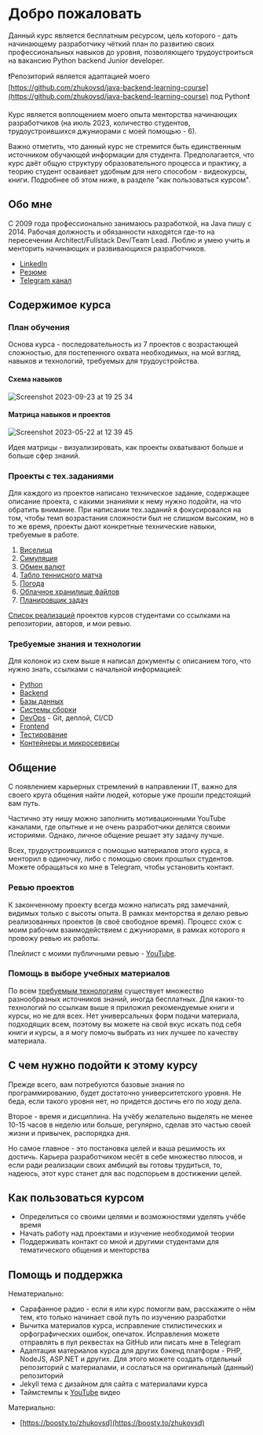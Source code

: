 # Добро пожаловать

Данный курс является бесплатным ресурсом, цель которого - дать начинающему разработчику чёткий план по развитию своих профессиональных навыков до уровня, позволяющего трудоустроиться на вакансию Python backend Junior developer.

❗️Репозиторий является адаптацией моего [https://github.com/zhukovsd/java-backend-learning-course](https://github.com/zhukovsd/java-backend-learning-course) под Python❗️

Курс является воплощением моего опыта менторства начинающих разработчиков (на июль 2023, количество студентов, трудоустроившихся джуниорами с моей помощью - 6).

Важно отметить, что данный курс не стремится быть единственным источником обучающей информации для студента. Предполагается, что курс даёт общую структуру образовательного процесса и практику, а теорию студент осваивает удобным для него способом - видеокурсы, книги. Подробнее об этом ниже, в разделе "как пользоваться курсом".

## Обо мне

С 2009 года профессионально занимаюсь разработкой, на Java пишу с 2014. Рабочая должность и обязанности находятся где-то на пересечении Architect/Fullstack Dev/Team Lead. Люблю и умею учить и менторить начинающих и развивающихся разработчиков.

- [LinkedIn](https://www.linkedin.com/in/zhukovsd/)
- [Резюме](https://zhukovsd.github.io/zhukovsd-cv/cv.pdf)
- [Telegram канал](https://t.me/zhukovsd_it_mentor)

## Содержимое курса

### План обучения

Основа курса - последовательность из 7 проектов с возрастающей сложностью, для постепенного охвата необходимых, на мой взгляд, навыков и технологий, требуемых для трудоустройства.

#### Схема навыков

![Screenshot 2023-09-23 at 19 25 34](https://github.com/zhukovsd/java-backend-learning-course/assets/14361885/8423dbe3-cf9e-4b18-8148-5c6b3e75a1f4)

#### Матрица навыков и проектов

![Screenshot 2023-05-22 at 12 39 45](https://github.com/zhukovsd/java-backend-learning-course/assets/14361885/33b80e1a-0311-47a0-8f1b-e5d4a284e681)

Идея матрицы - визуализировать, как проекты охватывают больше и больше сфер знаний.

### Проекты с тех.заданиями

Для каждого из проектов написано техническое задание, содержащее описание проекта, с какими знаниями к нему нужно подойти, на что обратить внимание. При написании тех.заданий я фокусировался на том, чтобы темп возрастания сложности был не слишком высоким, но в то же время, проекты дают конкретные технические навыки, требуемые в работе.

1. [Виселица](Projects/Hangman/)
2. [Симуляция](Projects/Simulation/)
3. [Обмен валют](Projects/CurrencyExchange/)
4. [Табло теннисного матча](Projects/TennisScoreboard/)
5. [Погода](Projects/WeatherViewer/)
6. [Облачное хранилище файлов](Projects/CloudFileStorage/)
7. [Планировщик задач](Projects/TaskTracker/)

[Список реализаций](Projects/FinishedProjects) проектов курсов студентами со ссылками на репозитории, авторов, и мои ревью.

### Требуемые знания и технологии

Для колонок из схем выше я написал документы с описанием того, что нужно знать, ссылками с начальной информацией:
- [Python](Technologies/Python/)
- [Backend](Technologies/Backend/)
- [Базы данных](Technologies/Databases/)
- [Системы сборки](Technologies/BuildSystems/)
- [DevOps](Technologies/DevOps/) - Git, деплой, CI/CD
- [Frontend](Technologies/Frontend/)
- [Тестирование](Technologies/Tests)
- [Контейнеры и микросервисы](Technologies/Microservices)

## Общение

С появлением карьерных стремлений в направлении IT, важно для своего круга общения найти людей, которые уже прошли предстоящий вам путь.

Частично эту нишу можно заполнить мотивационными YouTube каналами, где опытные и не очень разработчики делятся своими историями. Однако, личное общение решает эту задачу лучше.

Всех, трудоустроившихся с помощью материалов этого курса, я менторил в одиночку, либо с помощью своих прошлых студентов. Можете обращаться ко мне в Telegram, чтобы установить контакт.

### Ревью проектов

К законченному проекту всегда можно написать ряд замечаний, видимых только с высоты опыта. В рамках менторства я делаю ревью реализованных проектов (в своё свободное время). Процесс схож с моим рабочим взаимодействием с джуниорами, в рамках которого я провожу ревью их работы.

Плейлист с моими публичными ревью - [YouTube](https://www.youtube.com/playlist?list=PLOVOZrcS3XMbS4iInU-7p6TbIQW-kATfz).

### Помощь в выборе учебных материалов

По всем [требуемым технологиям](#требуемые-знания-и-технологии) существует множество разнообразных источников знаний, иногда бесплатных. Для каких-то технологий по ссылкам выше я приложил рекомендуемые книги и курсы, но не для всех. Нет универсальных форм подачи материала, подходящих всем, поэтому вы можете на свой вкус искать под себя книги и курсы, а я могу помочь выбрать из них лучшее по качеству материала.

## С чем нужно подойти к этому курсу

Прежде всего, вам потребуются базовые знания по программированию, будет достаточно университетского уровня. Не беда, если такого уровня нет, но придется достичь его по ходу дела.

Второе - время и дисциплина. На учёбу желательно выделять не менее 10-15 часов в неделю или больше, регулярно, сделав это частью своей жизни и привычек, распорядка дня.

Но самое главное - это постановка целей и ваша решимость их достичь. Карьера разработчиком несёт в себе множество плюсов, и если ради реализации своих амбиций вы готовы трудиться, то, надеюсь, этот курс станет для вас подспорьем в достижении целей.

## Как пользоваться курсом

- Определиться со своими целями и возможностями уделять учёбе время
- Начать работу над проектами и изучение необходимой теории
- Поддерживать контакт со мной и другими студентами для тематического общения и менторства

## Помощь и поддержка

Нематериально:
- Сарафанное радио - если я или курс помогли вам, расскажите о нём тем, кто только начинает свой путь по изучению разработки
- Вычитка материалов курса, исправление стилистических и орфографических ошибок, опечаток. Исправления можете отправлять в пул реквестах на GitHub или писать мне в Telegram
- Адаптация материалов курса для других бэкенд платформ - PHP, NodeJS, ASP.NET и других. Для этого можете создать отдельный репозиторий с материалами, и сослаться на оригинальный (данный) репозиторий
- Jekyll тема с дизайном для сайта с материалами курса
- Таймстемпы к [YouTube](https://www.youtube.com/@zhukovsd_it_mentor) видео

Материально:
- [https://boosty.to/zhukovsd](https://boosty.to/zhukovsd)
